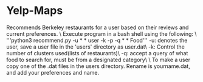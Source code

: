# Yelp-Maps
Recommends Berkeley restaurants for a user based on their reviews and current preferences. \\
Execute program in a bash shell using the following: \\
'''python3 recommend.py -u * * user -k -p -q * * Food'''
-u: denotes the user, save a user file in the 'users' directory as user.dat\\
-k: Control the number of clusters used(lists of restaurants)\\
-q: accept a query of what food to search for, must be from a designated category\\
\\
To make a user copy one of the .dat files in the users directory. Rename is yourname.dat, and add your preferences and name.

